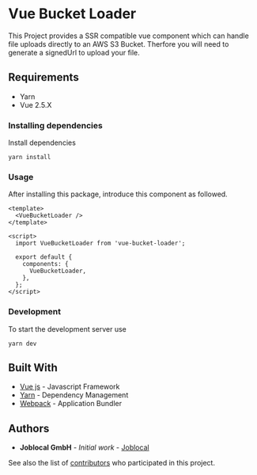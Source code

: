# Vue Bucket Loader

This Project provides a SSR compatible vue component which can handle file uploads directly to an AWS S3 Bucket.
Therfore you will need to generate a signedUrl to upload your file.

## Requirements

- Yarn
- Vue 2.5.X

### Installing dependencies

Install dependencies

 ```
yarn install
 ```

### Usage

After installing this package, introduce this component as followed.

```
<template>
  <VueBucketLoader />
</template>

<script>
  import VueBucketLoader from 'vue-bucket-loader';

  export default {
    components: {
      VueBucketLoader,
    },
  };
</script>
```

### Development

To start the development server use

```
yarn dev
```

## Built With

* [Vue js](http://www.vuejs.org) - Javascript Framework
* [Yarn](https://yarnpkg.com/lang/en/) - Dependency Management
* [Webpack](https://webpack.js.org/) - Application Bundler

## Authors

* **Joblocal GmbH** - *Initial work* - [Joblocal](https://github.com/joblocal)

See also the list of [contributors](https://github.com/joblocal/vue-bucket-loader/contributors) who participated in this project.
